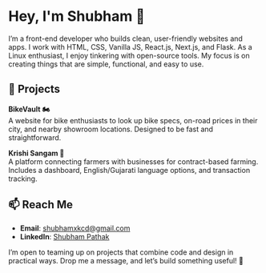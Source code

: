 # Hey, I'm Shubham 👋

I’m a front-end developer who builds clean, user-friendly websites and apps. I work with HTML, CSS, Vanilla JS, React.js, Next.js, and Flask. As a Linux enthusiast, I enjoy tinkering with open-source tools. My focus is on creating things that are simple, functional, and easy to use.

## 🌟 Projects

**BikeVault 🏍️**  
A website for bike enthusiasts to look up bike specs, on-road prices in their city, and nearby showroom locations. Designed to be fast and straightforward.

**Krishi Sangam 🌾**  
A platform connecting farmers with businesses for contract-based farming. Includes a dashboard, English/Gujarati language options, and transaction tracking.

## 📫 Reach Me

- **Email**: [shubhamxkcd@gmail.com](mailto:shubhamxkcd@gmail.com)  
- **LinkedIn**: [Shubham Pathak](https://www.linkedin.com/in/shubham-pathak)  

I’m open to teaming up on projects that combine code and design in practical ways. Drop me a message, and let’s build something useful! 🌱
